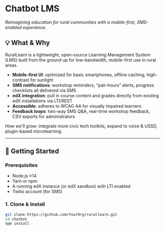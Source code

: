 # Chatbot LMS

_Reimagining education for rural communities with a mobile-first, SMS-enabled experience._

## 💡 What & Why

RuralLearn is a lightweight, open-source Learning Management System (LMS) built from the ground up for low-bandwidth, mobile-first use in rural areas.  
- **Mobile-first UI**: optimized for basic smartphones, offline caching, high-contrast for sunlight  
- **SMS notifications**: workshop reminders, “pair-hours” alerts, progress checklists all delivered via SMS  
- **edX integration**: pull in course content and grades directly from existing edX installations via LTI/REST  
- **Accessible**: adheres to WCAG AA for visually impaired learners  
- **Feedback loops**: two-way SMS Q&A, real-time workshop feedback, CSV exports for administrators  

_How we’ll grow:_ integrate more civic tech toolkits, expand to voice & USSD, plugin-based microlearning.

---

## 🚀 Getting Started

### Prerequisites

- Node.js ≥14  
- Yarn or npm  
- A running edX instance (or edX sandbox) with LTI enabled  
- Twilio account (for SMS)

### 1. Clone & Install

```bash
git clone https://github.com/YourOrg/rurallearn.git
cd chatbot
npm install
